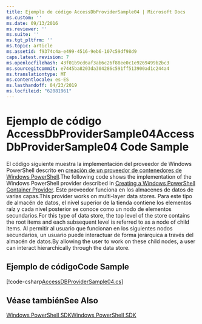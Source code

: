 ```yaml
---
title: Ejemplo de código AccessDbProviderSample04 | Microsoft Docs
ms.custom: ''
ms.date: 09/13/2016
ms.reviewer: ''
ms.suite: ''
ms.tgt_pltfrm: ''
ms.topic: article
ms.assetid: f9374c4a-e499-4516-9eb6-107c59df98d9
caps.latest.revision: 7
ms.openlocfilehash: 43f01b9cd6af3ab6c26f88ee0c1e9269499b2bc3
ms.sourcegitcommit: e7445ba8203da304286c591ff513900ad1c244a4
ms.translationtype: MT
ms.contentlocale: es-ES
ms.lasthandoff: 04/23/2019
ms.locfileid: "62081961"
---
```

# <a name="accessdbprovidersample04-code-sample"></a><span data-ttu-id="56c70-102">Ejemplo de código AccessDbProviderSample04</span><span class="sxs-lookup"><span data-stu-id="56c70-102">AccessDbProviderSample04 Code Sample</span></span>

<span data-ttu-id="56c70-103">El código siguiente muestra la implementación del proveedor de Windows PowerShell descrito en [creación de un proveedor de contenedores de Windows PowerShell](./creating-a-windows-powershell-container-provider.md).</span><span class="sxs-lookup"><span data-stu-id="56c70-103">The following code shows the implementation of the Windows PowerShell provider described in [Creating a Windows PowerShell Container Provider](./creating-a-windows-powershell-container-provider.md).</span></span> <span data-ttu-id="56c70-104">Este proveedor funciona en los almacenes de datos de varias capas.</span><span class="sxs-lookup"><span data-stu-id="56c70-104">This provider works on multi-layer data stores.</span></span> <span data-ttu-id="56c70-105">Para este tipo de almacén de datos, el nivel superior de la tienda contiene los elementos raíz y cada nivel posterior se conoce como un nodo de elementos secundarios.</span><span class="sxs-lookup"><span data-stu-id="56c70-105">For this type of data store, the top level of the store contains the root items and each subsequent level is referred to as a node of child items.</span></span> <span data-ttu-id="56c70-106">Al permitir al usuario que funcionan en los siguientes nodos secundarios, un usuario puede interactuar de forma jerárquica a través del almacén de datos.</span><span class="sxs-lookup"><span data-stu-id="56c70-106">By allowing the user to work on these child nodes, a user can interact hierarchically through the data store.</span></span>

## <a name="code-sample"></a><span data-ttu-id="56c70-107">Ejemplo de código</span><span class="sxs-lookup"><span data-stu-id="56c70-107">Code Sample</span></span>

[!code-csharp[AccessDBProviderSample04.cs](../../powershell-sdk-samples/SDK-2.0/csharp/AccessDBProviderSample04/AccessDBProviderSample04.cs#L11-L1635 "AccessDBProviderSample04.cs")]

## <a name="see-also"></a><span data-ttu-id="56c70-108">Véase también</span><span class="sxs-lookup"><span data-stu-id="56c70-108">See Also</span></span>

[<span data-ttu-id="56c70-109">Windows PowerShell SDK</span><span class="sxs-lookup"><span data-stu-id="56c70-109">Windows PowerShell SDK</span></span>](../windows-powershell-reference.md)